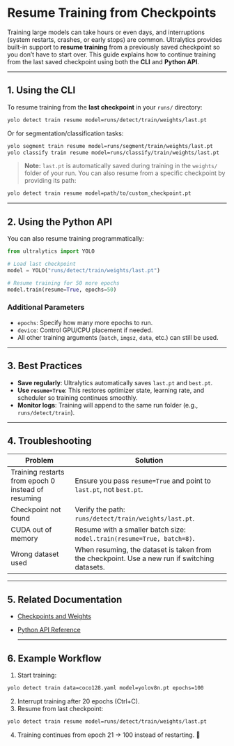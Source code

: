 # Resume Training from Checkpoints

Training large models can take hours or even days, and interruptions (system restarts, crashes, or early stops) are common. 
Ultralytics provides built-in support to **resume training** from a previously saved checkpoint so you don’t have to start over.
This guide explains how to continue training from the last saved checkpoint using both the **CLI** and **Python API**.

---

## 1. Using the CLI

To resume training from the **last checkpoint** in your `runs/` directory:

```bash
yolo detect train resume model=runs/detect/train/weights/last.pt
```
Or for segmentation/classification tasks:

```bash
yolo segment train resume model=runs/segment/train/weights/last.pt
yolo classify train resume model=runs/classify/train/weights/last.pt
```

> **Note:**
> `last.pt` is automatically saved during training in the `weights/` folder of your run.
> You can also resume from a specific checkpoint by providing its path:

```bash
yolo detect train resume model=path/to/custom_checkpoint.pt
```

---

## 2. Using the Python API

You can also resume training programmatically:

```python
from ultralytics import YOLO

# Load last checkpoint
model = YOLO("runs/detect/train/weights/last.pt")

# Resume training for 50 more epochs
model.train(resume=True, epochs=50)
```

### Additional Parameters

* `epochs`: Specify how many more epochs to run.
* `device`: Control GPU/CPU placement if needed.
* All other training arguments (`batch`, `imgsz`, `data`, etc.) can still be used.

---

## 3. Best Practices

* **Save regularly**: Ultralytics automatically saves `last.pt` and `best.pt`.
* **Use `resume=True`**: This restores optimizer state, learning rate, and scheduler so training continues smoothly.
* **Monitor logs**: Training will append to the same run folder (e.g., `runs/detect/train`).

---

  ## 4. Troubleshooting

| Problem                                            | Solution                                                                                      |
| -------------------------------------------------- | --------------------------------------------------------------------------------------------- |
| Training restarts from epoch 0 instead of resuming | Ensure you pass `resume=True` and point to `last.pt`, not `best.pt`.                          |
| Checkpoint not found                               | Verify the path: `runs/detect/train/weights/last.pt`.                                         |
| CUDA out of memory                                 | Resume with a smaller batch size: `model.train(resume=True, batch=8)`.                        |
| Wrong dataset used                                 | When resuming, the dataset is taken from the checkpoint. Use a new run if switching datasets. |

---

## 5. Related Documentation

* [Checkpoints and Weights](https://github.com/ultralytics/ultralytics/blob/main/docs/en/reference/engine/results.md)
* [Python API Reference](https://github.com/ultralytics/ultralytics/blob/main/docs/en/reference/engine/model.md)

  ---

## 6. Example Workflow

1. Start training:

```bash
yolo detect train data=coco128.yaml model=yolov8n.pt epochs=100
```

2. Interrupt training after 20 epochs (Ctrl+C).
3. Resume from last checkpoint:

```bash
yolo detect train resume model=runs/detect/train/weights/last.pt
```

4. Training continues from epoch 21 → 100 instead of restarting. 🎉
